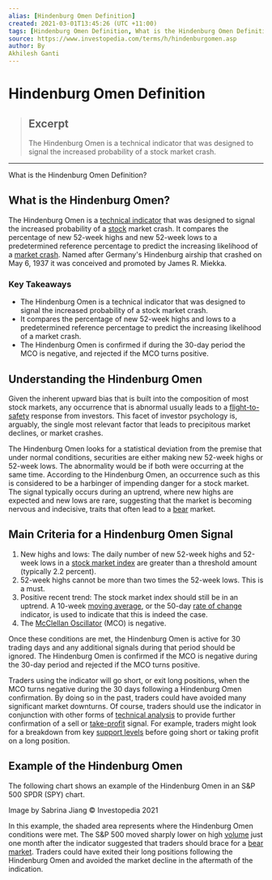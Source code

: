 ```yaml
---
alias: [Hindenburg Omen Definition]
created: 2021-03-01T13:45:26 (UTC +11:00)
tags: [Hindenburg Omen Definition, What is the Hindenburg Omen Definition?]
source: https://www.investopedia.com/terms/h/hindenburgomen.asp
author: By
Akhilesh Ganti
---
```


# Hindenburg Omen Definition

> ## Excerpt
> The Hindenburg Omen is a technical indicator that was designed to signal the increased probability of a stock market crash.

---

What is the Hindenburg Omen Definition?
## What is the Hindenburg Omen?

The Hindenburg Omen is a [technical indicator](https://www.investopedia.com/terms/t/technicalindicator.asp) that was designed to signal the increased probability of a [stock](https://www.investopedia.com/terms/s/stock.asp) market crash. It compares the percentage of new 52-week highs and new 52-week lows to a predetermined reference percentage to predict the increasing likelihood of a [market crash](https://www.investopedia.com/terms/s/stock-market-crash.asp). Named after Germany's Hindenburg airship that crashed on May 6, 1937 it was conceived and promoted by James R. Miekka.

### Key Takeaways

-   The Hindenburg Omen is a technical indicator that was designed to signal the increased probability of a stock market crash.
-   It compares the percentage of new 52-week highs and lows to a predetermined reference percentage to predict the increasing likelihood of a market crash.
-   The Hindenburg Omen is confirmed if during the 30-day period the MCO is negative, and rejected if the MCO turns positive.

## Understanding the Hindenburg Omen

Given the inherent upward bias that is built into the composition of most stock markets, any occurrence that is abnormal usually leads to a [flight-to-safety](https://www.investopedia.com/terms/f/flighttoquality.asp) response from investors. This facet of investor psychology is, arguably, the single most relevant factor that leads to precipitous market declines, or market crashes.

The Hindenburg Omen looks for a statistical deviation from the premise that under normal conditions, securities are either making new 52-week highs or 52-week lows. The abnormality would be if both were occurring at the same time. According to the Hindenburg Omen, an occurrence such as this is considered to be a harbinger of impending danger for a stock market. The signal typically occurs during an uptrend, where new highs are expected and new lows are rare, suggesting that the market is becoming nervous and indecisive, traits that often lead to a [bear](https://www.investopedia.com/terms/b/bear.asp) market.

## Main Criteria for a Hindenburg Omen Signal

1.  New highs and lows: The daily number of new 52-week highs and 52-week lows in a [stock market index](https://www.investopedia.com/terms/m/marketindex.asp) are greater than a threshold amount (typically 2.2 percent).
2.  52-week highs cannot be more than two times the 52-week lows. This is a must.
3.  Positive recent trend: The stock market index should still be in an uptrend. A 10-week [moving average](https://www.investopedia.com/terms/m/movingaverage.asp), or the 50-day [rate of change](https://www.investopedia.com/terms/r/rateofchange.asp) indicator, is used to indicate that this is indeed the case.
4.  The [McClellan Oscillator](https://www.investopedia.com/terms/m/mcclellanoscillator.asp) (MCO) is negative.

Once these conditions are met, the Hindenburg Omen is active for 30 trading days and any additional signals during that period should be ignored. The Hindenburg Omen is confirmed if the MCO is negative during the 30-day period and rejected if the MCO turns positive.

Traders using the indicator will go short, or exit long positions, when the MCO turns negative during the 30 days following a Hindenburg Omen confirmation. By doing so in the past, traders could have avoided many significant market downturns. Of course, traders should use the indicator in conjunction with other forms of [technical analysis](https://www.investopedia.com/terms/t/technicalanalysis.asp) to provide further confirmation of a sell or [take-profit](https://www.investopedia.com/terms/t/take-profitorder.asp) signal. For example, traders might look for a breakdown from key [support levels](https://www.investopedia.com/terms/s/support.asp) before going short or taking profit on a long position.

## Example of the Hindenburg Omen

The following chart shows an example of the Hindenburg Omen in an S&P 500 SPDR (SPY) chart.

Image by Sabrina Jiang © Investopedia 2021

In this example, the shaded area represents where the Hindenburg Omen conditions were met. The S&P 500 moved sharply lower on high [volume](https://www.investopedia.com/terms/v/volume.asp) just one month after the indicator suggested that traders should brace for a [bear market](https://www.investopedia.com/terms/b/bearmarket.asp). Traders could have exited their long positions following the Hindenburg Omen and avoided the market decline in the aftermath of the indication.
